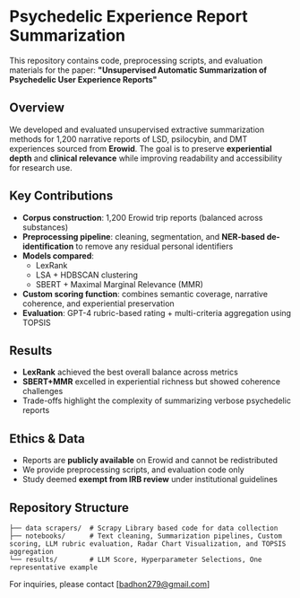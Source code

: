 # Psychedelic Experience Report Summarization

This repository contains code, preprocessing scripts, and evaluation materials for the paper: **"Unsupervised Automatic Summarization of Psychedelic User Experience Reports"**

## Overview

We developed and evaluated unsupervised extractive summarization methods for 1,200 narrative reports of LSD, psilocybin, and DMT experiences sourced from **Erowid**. The goal is to preserve **experiential depth** and **clinical relevance** while improving readability and accessibility for research use.

## Key Contributions

* **Corpus construction**: 1,200 Erowid trip reports (balanced across substances)
* **Preprocessing pipeline**: cleaning, segmentation, and **NER-based de-identification** to remove any residual personal identifiers
* **Models compared**:
   * LexRank
   * LSA + HDBSCAN clustering
   * SBERT + Maximal Marginal Relevance (MMR)
* **Custom scoring function**: combines semantic coverage, narrative coherence, and experiential preservation
* **Evaluation**: GPT-4 rubric-based rating + multi-criteria aggregation using TOPSIS

## Results

* **LexRank** achieved the best overall balance across metrics
* **SBERT+MMR** excelled in experiential richness but showed coherence challenges
* Trade-offs highlight the complexity of summarizing verbose psychedelic reports

## Ethics & Data

* Reports are **publicly available** on Erowid and cannot be redistributed
* We provide preprocessing scripts, and evaluation code only
* Study deemed **exempt from IRB review** under institutional guidelines

## Repository Structure

```
├── data scrapers/  # Scrapy Library based code for data collection
├── notebooks/      # Text cleaning, Summarization pipelines, Custom scoring, LLM rubric evaluation, Radar Chart Visualization, and TOPSIS aggregation
└── results/        # LLM Score, Hyperparameter Selections, One representative example
```


For inquiries, please contact [badhon279@gmail.com]

